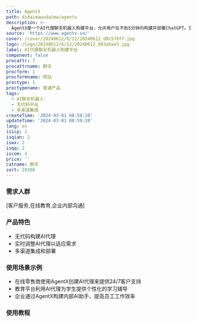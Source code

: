 ```yaml
---
title: AgentX
path: didaimawudaima/agentx
description: >-
  AgentX是一个AI代理聊天机器人构建平台，允许用户在不到5分钟内构建并部署ChatGPT。它提供无代码构建、实时调整和多渠道集成，支持将AI代理部署到网站、Slack、WhatsApp、电子邮件等。
source: 'https://www.agentx.so/'
cover: /cover/20240612/6/12/20240612_d8c576ff.jpg
logo: /logo/20240612/6/12/20240612_003abae5.jpg
label: AI代理聊天机器人构建平台
component: false
procattr: 7
procattrname: 聊天
procform: 1
procformname: 网站
proctype: 1
proctypename: 普通产品
tags:
  - AI聊天机器人
  - 无代码平台
  - 多渠道集成
createTime: '2024-03-01 08:59:20'
updateTime: '2024-03-01 08:59:20'
lang: en
isicp: 2
isqian: 2
iswx: 2
isqq: 2
iscom: 2
price: ''
catname: 聊天
sort: 28360
---
```




### 需求人群
[客户服务,在线教育,企业内部沟通]

### 产品特色
- 无代码构建AI代理
- 实时调整AI代理以适应需求
- 多渠道集成和部署

### 使用场景示例
- 在线零售商使用AgentX创建AI代理来提供24/7客户支持
- 教育平台利用AI代理为学生提供个性化的学习辅导
- 企业通过AgentX构建内部AI助手，提高员工工作效率

### 使用教程


  
